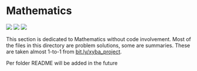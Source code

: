 # Mathematics
<img src="https://img.shields.io/badge/Language-Mixed-D5AE22"> <img src="https://img.shields.io/badge/Last Update-28/03/2019-0A7BBC"> <img src="https://img.shields.io/badge/Status-No Test-2CB037">

This section is dedicated to Mathematics without code involvement. Most of the files in this directory are problem solutions, some are summaries. These are taken almost 1-to-1 from [bit.ly/xyba_project](https://bit.ly/xyba_project).

Per folder README will be added in the future